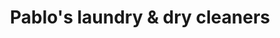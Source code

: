 ---
title: "Pablo's laundry & dry cleaners"
url: /birmingham/pablos-laundry-und-dry-cleaners/
shop: Wäscherei
---